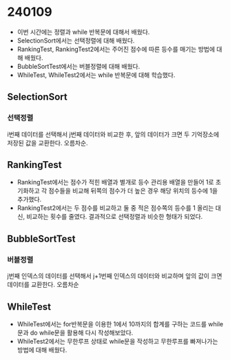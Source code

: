 # 240109
* 이번 시간에는 정렬과 while 반복문에 대해서 배웠다.
* SelectionSort에서는 선택정렬에 대해 배웠다.
* RankingTest, RankingTest2에서는 주어진 점수에 따른 등수를 매기는 방법에 대해 배웠다.
* BubbleSortTest에서는 버블정렬에 대해 배웠다.
* WhileTest, WhileTest2에서는 while 반복문에 대해 학습했다.

## SelectionSort
### 선택정렬 
i번째 데이터를 선택해서 j번째 데이터와 비교한 후, 앞의 데이터가 크면 두 기억장소에 저장된 값을 교환한다. 오름차순.

## RankingTest
* RankingTest에서는 점수가 적힌 배열과 별개로 등수 관리용 배열을 만들어 1로 초기화하고 각 점수들을 비교해 뒤쪽의 점수가 더 높은 경우 해당 위치의 등수에 1을 추가했다.
* RankingTest2에서는 두 점수를 비교하고 둘 중 적은 점수쪽의 등수를 1 올리는 대신, 비교하는 횟수를 줄였다. 결과적으로 선택정렬과 비슷한 형태가 되었다.

## BubbleSortTest
### 버블정렬
j번째 인덱스의 데이터를 선택해서 j+1번째 인덱스의 데이터와 비교하며 앞의 값이 크면 데이터를 교환한다. 오름차순

## WhileTest
* WhileTest에서는 for반복문을 이용한 1에서 10까지의 합계를 구하는 코드를 while문과 do while문을 활용해 다시 작성해보았다.
* WhileTest2에서는 무한루프 상태로 while문을 작성하고 무한루프를 빠져나가는 방법에 대해 배웠다.
